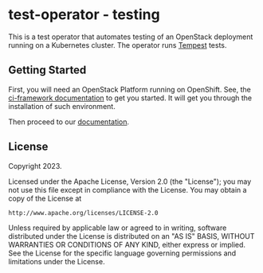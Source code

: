 # test-operator - testing
This is a test operator that automates testing of an OpenStack deployment
running on a Kubernetes cluster. The operator runs
[Tempest](https://opendev.org/openstack/tempest) tests.


## Getting Started
First, you will need an OpenStack Platform running on OpenShift. See, the
[ci-framework documentation](https://ci-framework.readthedocs.io/en/latest/)
to get you started. It will get you through the installation of such environment.

Then proceed to our [documentation](https://openstack-k8s-operators.github.io/test-operator/).

## License

Copyright 2023.

Licensed under the Apache License, Version 2.0 (the "License");
you may not use this file except in compliance with the License.
You may obtain a copy of the License at

    http://www.apache.org/licenses/LICENSE-2.0

Unless required by applicable law or agreed to in writing, software
distributed under the License is distributed on an "AS IS" BASIS,
WITHOUT WARRANTIES OR CONDITIONS OF ANY KIND, either express or implied.
See the License for the specific language governing permissions and
limitations under the License.
